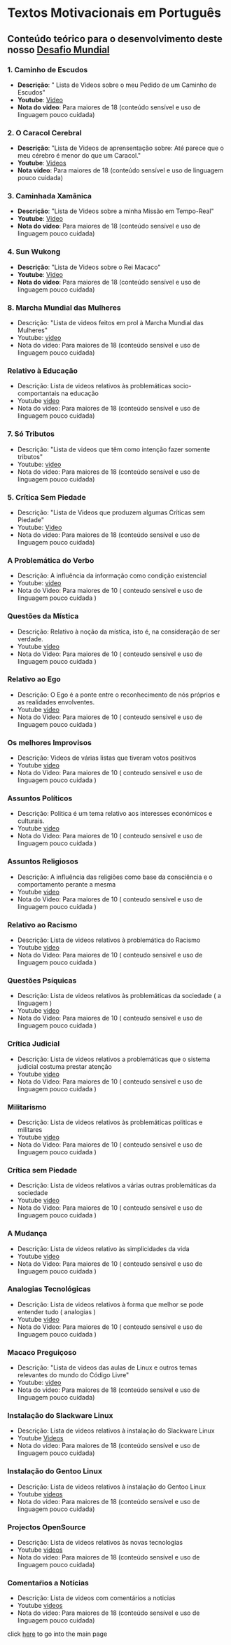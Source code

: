 # Textos Motivacionais em Português

## Conteúdo teórico para o desenvolvimento deste nosso [Desafio Mundial](../dm/README.md)

### 1. Caminho de Escudos
  - **Descrição**: " Lista de Videos sobre o meu Pedido de um Caminho de Escudos"
  - **Youtube**: [Video](https://www.youtube.com/playlist?list=PLEIKvfX5iExDcV4eAdBnRVF6xgrhW_oFJ) 
  - **Nota do video**: Para maiores de 18 (conteúdo sensível e uso de linguagem pouco cuidada)

### 2. O Caracol Cerebral
  - **Descrição**: "Lista de Videos de aprensentação sobre: Até parece que o meu cérebro é menor do que um Caracol."
  - **Youtube**: [Videos](https://www.youtube.com/playlist?list=PLEIKvfX5iExCJKaQjuVlJyY2kxxfYJMD-)
  - **Nota video**: Para maiores de 18 (conteúdo sensível e uso de linguagem pouco cuidada)

### 3. Caminhada Xamânica
  - **Descrição**: "Lista de Videos sobre a minha Missão em Tempo-Real"
  - **Youtube**: [Video]( https://www.youtube.com/playlist?list=PLEIKvfX5iExDC6s7Lx8unSbeA8wqqsB6m )
  - **Nota do video**: Para maiores de 18 (conteúdo sensível e uso de linguagem pouco cuidada)

### 4. Sun Wukong
  - **Descrição**: "Lista de Videos sobre o Rei Macaco"
  - **Youtube**: [Video](https://www.youtube.com/playlist?list=PLEIKvfX5iExBzVb0gbo72xIU6xaV1bPXd)
  - **Nota do video**: Para maiores de 18 (conteúdo sensível e uso de linguagem pouco cuidada)

### 8. Marcha Mundial das Mulheres 
  - Descrição: "Lista de videos feitos em prol à Marcha Mundial das Mulheres"
  - Youtube: [video](https://www.youtube.com/playlist?list=PLEIKvfX5iExCm9YrriaKIy-4hKrKhPlGk)
  - Nota do video: Para maiores de 18 (conteúdo sensível e uso de linguagem pouco cuidada) 

### Relativo à Educação
  - Descrição: Lista de videos relativos às problemáticas socio-comportantais na educação
  - Youtube [video](https://www.youtube.com/playlist?list=PLEIKvfX5iExBB_i4rUOpF7odCfIvYcL_K)
  - Nota do video: Para maiores de 18 (conteúdo sensível e uso de linguagem pouco cuidada) 

### 7. Só Tributos
  - Descrição: "Lista de videos que têm como intenção fazer somente tributos"
  - Youtube: [video](https://www.youtube.com/playlist?list=PLEIKvfX5iExDflCxQ2SUHcOzaodhD7onf)
  - Nota do video: Para maiores de 18 (conteúdo sensível e uso de linguagem pouco cuidada)

### 5. Crítica Sem Piedade
  - Descrição: "Lista de Videos que produzem algumas Críticas sem Piedade"
  - Youtube: [Video](https://www.youtube.com/playlist?list=PLEIKvfX5iExArL3bi2y0VoaVhKWSP3dAv)
  - Nota do video: Para maiores de 18 (conteúdo sensível e uso de linguagem pouco cuidada)
 
### A Problemática do Verbo
  - Descrição: A influência da informação como condição existencial
  - Youtube: [video](https://www.youtube.com/playlist?list=PLEIKvfX5iExA_F_kMb0z2AHSndXkVL72O)
  - Nota do Video: Para maiores de 10 ( conteudo sensivel e uso de linguagem pouco cuidada ) 

### Questões da Mística
  - Descrição: Relativo à noção da mística, isto é, na consideração de ser verdade. 
  - Youtube [video](https://www.youtube.com/playlist?list=PLEIKvfX5iExA3v9-KCrNkgAUHlzna18Yv)
  - Nota do Video: Para maiores de 10 ( conteudo sensivel e uso de linguagem pouco cuidada ) 

### Relativo ao Ego
  - Descrição: O Ego é a ponte entre o reconhecimento de nós próprios e as realidades envolventes. 
  - Youtube [video](https://www.youtube.com/playlist?list=PLEIKvfX5iExBBXRizfhxVNEunRTDJM2os)
  - Nota do Video: Para maiores de 10 ( conteudo sensivel e uso de linguagem pouco cuidada ) 

### Os melhores Improvisos
  - Descrição: Videos de várias listas que tiveram votos positivos
  - Youtube [video](https://www.youtube.com/playlist?list=PLEIKvfX5iExAAQ89WDGIkAileiWzfn7Ur)
  - Nota do Video: Para maiores de 10 ( conteudo sensivel e uso de linguagem pouco cuidada ) 

### Assuntos Políticos
  - Descrição: Politica é um tema relativo aos interesses económicos e culturais.
  - Youtube [video](https://www.youtube.com/playlist?list=PLEIKvfX5iExCtnvJEBbhSEL2wUgUpVAf1)
  - Nota do Video: Para maiores de 10 ( conteudo sensivel e uso de linguagem pouco cuidada ) 

### Assuntos Religiosos
  - Descrição: A influência das religiões como base da consciência e o comportamento perante a mesma
  - Youtube [video](https://www.youtube.com/playlist?list=PLEIKvfX5iExCX9WVIQK6BWL3U-cfyUFBY)
  - Nota do Video: Para maiores de 10 ( conteudo sensivel e uso de linguagem pouco cuidada ) 

### Relativo ao Racismo
  - Descrição: Lista de videos relativos à problemática do Racismo
  - Youtube [video](https://www.youtube.com/playlist?list=PLEIKvfX5iExDiEAahdHzcC25hIhLJCHx2)
  - Nota do Video: Para maiores de 10 ( conteudo sensivel e uso de linguagem pouco cuidada ) 

### Questões Psíquicas
  - Descrição: Lista de videos relativos às problemáticas da sociedade ( a línguagem ) 
  - Youtube [video](https://www.youtube.com/playlist?list=PLEIKvfX5iExCs9dPpMr79cUp6zMmRwYG-)
  - Nota do Video: Para maiores de 10 ( conteudo sensivel e uso de linguagem pouco cuidada ) 

### Crítica Judicial
  - Descrição: Lista de videos relativos a problemáticas que o sistema judicial costuma prestar atenção
  - Youtube [video](https://www.youtube.com/playlist?list=PLEIKvfX5iExBH9j71gCWK_gotTjAHqQXZ)
  - Nota do Video: Para maiores de 10 ( conteudo sensivel e uso de linguagem pouco cuidada ) 

### Militarismo
  - Descrição: Lista de videos relativos às problemáticas politicas e militares
  - Youtube [video](https://www.youtube.com/playlist?list=PLEIKvfX5iExCwBMD-6HyS8hYtNk2CGvng)
  - Nota do Video: Para maiores de 10 ( conteudo sensivel e uso de linguagem pouco cuidada ) 

### Crítica sem Piedade
  - Descrição: Lista de videos relativos a várias outras problemáticas da sociedade
  - Youtube [video](https://www.youtube.com/playlist?list=PLEIKvfX5iExArL3bi2y0VoaVhKWSP3dAv)
  - Nota do Video: Para maiores de 10 ( conteudo sensivel e uso de linguagem pouco cuidada ) 

### A Mudança
  - Descrição: Lista de videos relativo às simplicidades da vida
  - Youtube [video](https://www.youtube.com/playlist?list=PLEIKvfX5iExCzgYHeOhqNrEE1nxQaWbjA)
  - Nota do Video: Para maiores de 10 ( conteudo sensivel e uso de linguagem pouco cuidada ) 

### Analogias Tecnológicas
  - Descrição: Lista de videos relativos à forma que melhor se pode entender tudo ( analogias ) 
  - Youtube  [video](https://www.youtube.com/playlist?list=PLEIKvfX5iExABL8iAOb3xfywvqxkdfYnf)
  - Nota do Video: Para maiores de 10 ( conteudo sensivel e uso de linguagem pouco cuidada ) 

### Macaco Preguiçoso
  - Descrição: "Lista de videos das aulas de Linux e outros temas relevantes do mundo do Código Livre"
  - Youtube: [video](https://www.youtube.com/playlist?list=PLEIKvfX5iExD8upuQYCaLJpCx6sKtxg3N)
  - Nota do video: Para maiores de 18 (conteúdo sensível e uso de linguagem pouco cuidada)

### Instalação do Slackware Linux
  - Descrição: Lista de videos relativos à instalação do Slackware Linux
  - Youtube [Videos](https://www.youtube.com/playlist?list=PLEIKvfX5iExBpp-0SzsQGwO8UIdXxrq4K)
  - Nota do video: Para maiores de 18 (conteúdo sensível e uso de linguagem pouco cuidada)

### Instalação do Gentoo Linux
  - Descrição: Lista de videos relativos à instalação do Gentoo Linux
  - Youtube [videos](https://www.youtube.com/playlist?list=PLEIKvfX5iExAN6ojs-McGEJyb5YVNGg5U)
  - Nota do video: Para maiores de 18 (conteúdo sensível e uso de linguagem pouco cuidada)

### Projectos OpenSource
  - Descrição: Lista de videos relativos às novas tecnologias
  - Youtube [videos](https://www.youtube.com/playlist?list=PLEIKvfX5iExC6LXfYENJH8TUuAsmf2W-_)
  - Nota do video: Para maiores de 18 (conteúdo sensível e uso de linguagem pouco cuidada)

### Comentaŕios a Notícias
  - Descrição: Lista de videos com comentários a noticias
  - Youtube [videos](https://www.youtube.com/playlist?list=PLEIKvfX5iExCuVyPvTzY9LuQtgnWMNXUN)
  - Nota do video: Para maiores de 18 (conteúdo sensível e uso de linguagem pouco cuidada)

click [here](../README.md) to go into the main page

